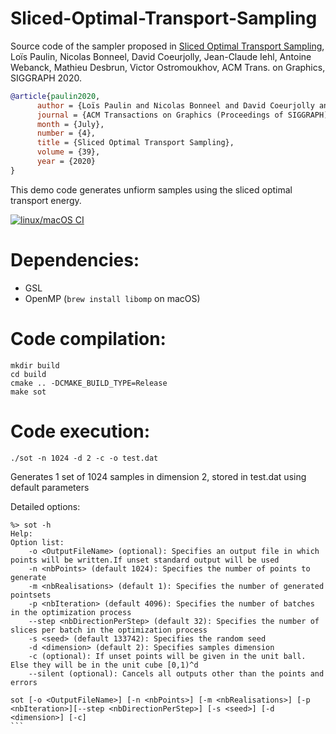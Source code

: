 # Sliced-Optimal-Transport-Sampling

Source code of the sampler proposed in [Sliced Optimal Transport Sampling](https://perso.liris.cnrs.fr/lpaulin/Publications/paulin2020.html), Loïs Paulin, Nicolas Bonneel, David Coeurjolly, Jean-Claude Iehl, Antoine Webanck, Mathieu Desbrun, Victor Ostromoukhov, ACM Trans. on Graphics, SIGGRAPH 2020.

``` bibtex
@article{paulin2020,
      author = {Loïs Paulin and Nicolas Bonneel and David Coeurjolly and Jean-Claude Iehl and Antoine Webanck and Mathieu Desbrun and Victor Ostromoukhov},
      journal = {ACM Transactions on Graphics (Proceedings of SIGGRAPH)},
      month = {July},
      number = {4},
      title = {Sliced Optimal Transport Sampling},
      volume = {39},
      year = {2020}
}
```

This demo code generates unfiorm samples using the sliced optimal transport energy.


[![linux/macOS CI](https://github.com/loispaulin/Sliced-Optimal-Transport-Sampling/actions/workflows/c-cpp.yml/badge.svg)](https://github.com/loispaulin/Sliced-Optimal-Transport-Sampling/actions/workflows/c-cpp.yml)

Dependencies:
=============
 + GSL
 + OpenMP (`brew install libomp` on macOS)

Code compilation:
=================

    mkdir build
    cd build
    cmake .. -DCMAKE_BUILD_TYPE=Release
    make sot


Code execution:
===================

    ./sot -n 1024 -d 2 -c -o test.dat

Generates 1 set of 1024 samples in dimension 2, stored in test.dat using default parameters

Detailed options:

```
%> sot -h
Help:
Option list:
	-o <OutputFileName> (optional): Specifies an output file in which points will be written.If unset standard output will be used
	-n <nbPoints> (default 1024): Specifies the number of points to generate
	-m <nbRealisations> (default 1): Specifies the number of generated pointsets
	-p <nbIteration> (default 4096): Specifies the number of batches in the optimization process
	--step <nbDirectionPerStep> (default 32): Specifies the number of slices per batch in the optimization process
	-s <seed> (default 133742): Specifies the random seed
	-d <dimension> (default 2): Specifies samples dimension
	-c (optional): If unset points will be given in the unit ball. Else they will be in the unit cube [0,1)^d
	--silent (optional): Cancels all outputs other than the points and errors

sot [-o <OutputFileName>] [-n <nbPoints>] [-m <nbRealisations>] [-p <nbIteration>][--step <nbDirectionPerStep>] [-s <seed>] [-d <dimension>] [-c]
``` 
